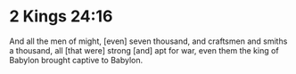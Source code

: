 # 2 Kings 24:16

And all the men of might, [even] seven thousand, and craftsmen and smiths a thousand, all [that were] strong [and] apt for war, even them the king of Babylon brought captive to Babylon.